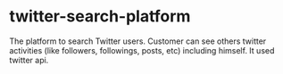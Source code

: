 # twitter-search-platform
The platform to search Twitter users. Customer can see others twitter activities (like followers, followings, posts, etc) including himself. It used twitter api.
